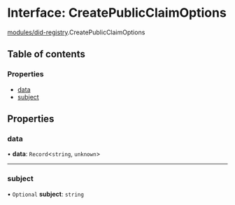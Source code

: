 # Interface: CreatePublicClaimOptions

[modules/did-registry](../modules/modules_did_registry.md).CreatePublicClaimOptions

## Table of contents

### Properties

- [data](modules_did_registry.CreatePublicClaimOptions.md#data)
- [subject](modules_did_registry.CreatePublicClaimOptions.md#subject)

## Properties

### data

• **data**: `Record`\<`string`, `unknown`\>

___

### subject

• `Optional` **subject**: `string`
